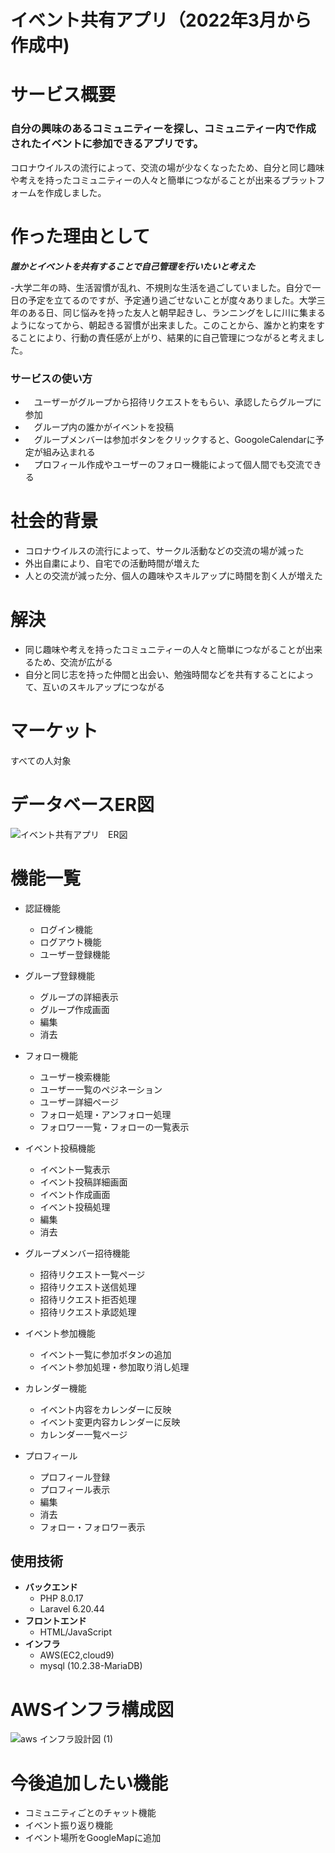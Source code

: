 # イベント共有アプリ（2022年3月から作成中)



# サービス概要

###  自分の興味のあるコミュニティーを探し、コミュニティー内で作成されたイベントに参加できるアプリです。
コロナウイルスの流行によって、交流の場が少なくなったため、自分と同じ趣味や考えを持ったコミュニティーの人々と簡単につながることが出来るプラットフォームを作成しました。

# 作った理由として
***誰かとイベントを共有することで自己管理を行いたいと考えた***　　

-大学二年の時、生活習慣が乱れ、不規則な生活を過ごしていました。自分で一日の予定を立てるのですが、予定通り過ごせないことが度々ありました。大学三年のある日、同じ悩みを持った友人と朝早起きし、ランニングをしに川に集まるようになってから、朝起きる習慣が出来ました。このことから、誰かと約束をすることにより、行動の責任感が上がり、結果的に自己管理につながると考えました。

### サービスの使い方
- 　ユーザーがグループから招待リクエストをもらい、承認したらグループに参加
- 　グループ内の誰かがイベントを投稿
- 　グループメンバーは参加ボタンをクリックすると、GoogoleCalendarに予定が組み込まれる
- 　プロフィール作成やユーザーのフォロー機能によって個人間でも交流できる

# 社会的背景
* コロナウイルスの流行によって、サークル活動などの交流の場が減った
* 外出自粛により、自宅での活動時間が増えた
* 人との交流が減った分、個人の趣味やスキルアップに時間を割く人が増えた

# 解決
* 同じ趣味や考えを持ったコミュニティーの人々と簡単につながることが出来るため、交流が広がる
* 自分と同じ志を持った仲間と出会い、勉強時間などを共有することによって、互いのスキルアップにつながる

# マーケット
すべての人対象

# データベースER図
![イベント共有アプリ　ER図](https://user-images.githubusercontent.com/98827504/178408326-fc6a081b-0a76-4a20-bcd3-25c5549265d2.png)

# 機能一覧
- 認証機能
   - ログイン機能
   - ログアウト機能
   - ユーザー登録機能
- グループ登録機能          
   - グループの詳細表示
   - グループ作成画面
   - 編集
   - 消去
- フォロー機能
   - ユーザー検索機能
   - ユーザー一覧のペジネーション
   - ユーザー詳細ページ
   - フォロー処理・アンフォロー処理
   - フォロワー一覧・フォローの一覧表示
- イベント投稿機能
   - イベント一覧表示
   - イベント投稿詳細画面
   - イベント作成画面
   - イベント投稿処理
   - 編集
   - 消去
- グループメンバー招待機能
   - 招待リクエスト一覧ページ
   - 招待リクエスト送信処理
   - 招待リクエスト拒否処理
   - 招待リクエスト承認処理
- イベント参加機能
   - イベント一覧に参加ボタンの追加
   - イベント参加処理・参加取り消し処理
 
- カレンダー機能
   - イベント内容をカレンダーに反映
   - イベント変更内容カレンダーに反映
   - カレンダー一覧ページ
- プロフィール
   - プロフィール登録
   - プロフィール表示
   - 編集
   - 消去
   - フォロー・フォロワー表示

## 使用技術
- **バックエンド**
  - PHP 8.0.17
  - Laravel  6.20.44
- **フロントエンド**
  - HTML/JavaScript 
- **インフラ**
  - AWS(EC2,cloud9)
  - mysql (10.2.38-MariaDB)
  
# AWSインフラ構成図

![aws インフラ設計図 (1)](https://user-images.githubusercontent.com/98827504/178430767-87645ed2-79bd-48c6-86a2-fad9bb002c78.png)

# 今後追加したい機能
- コミュニティごとのチャット機能
- イベント振り返り機能
- イベント場所をGoogleMapに追加
